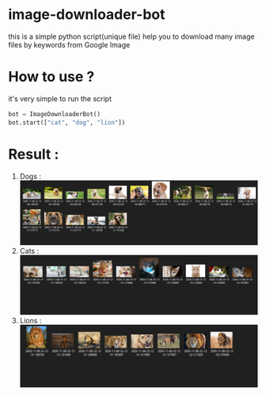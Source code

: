 # image-downloader-bot

this is a simple python script(unique file) help you to download  many image files by keywords from Google Image

# How to use ?
it's very simple to run the script
```python
bot = ImageDownloaderBot()
bot.start(["cat", "dog", "lion"])
```
# Result :
1. Dogs : ![dog images](/result/result-dogs.png)
2. Cats : ![cat images](/result/result-cats.png)
3. Lions : ![lion images](/result/result-lions.png)
